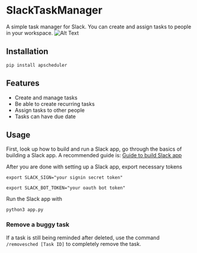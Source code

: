 # SlackTaskManager
A simple task manager for Slack. You can create and assign tasks to people in your workspace.
![Alt Text](https://media.giphy.com/media/HivCT1sbv3JMqZ1gKM/giphy.gif?cid=790b7611f8ab8e789492c327a7cdf19f6fa243740708d4e9&rid=giphy.gif&ct=g)
## Installation
    pip install apscheduler
## Features
* Create and manage tasks
* Be able to create recurring tasks
* Assign tasks to other people
* Tasks can have due date
## Usage
First, look up how to build and run a Slack app, go through the basics of building a Slack app. A recommended guide is: [Guide to build Slack app](https://www.digitalocean.com/community/tutorials/how-to-build-a-slackbot-in-python-on-ubuntu-20-04)

After you are done with setting up a Slack app, export necessary tokens

    export SLACK_SIGN="your signin secret token"
    
    export SLACK_BOT_TOKEN="your oauth bot token"

Run the Slack app with

    python3 app.py
    
### Remove a buggy task
If a task is still being reminded after deleted, use the command `/removesched [Task ID]` to completely remove the task.
